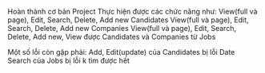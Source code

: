 Hoàn thành cơ bản Project
Thực hiện được các chức năng như:
View(full và page), Edit, Search, Delete, Add new Candidates
View(full và page), Edit, Search, Delete, Add new Companies
View(full và page), Edit, Search, Delete, Add new, View được Candidates và Companies từ Jobs

Một số lỗi còn gặp phải:
Add, Edit(update) của Candidates bị lỗi Date
Search của Jobs bị lỗi k tìm được hết
